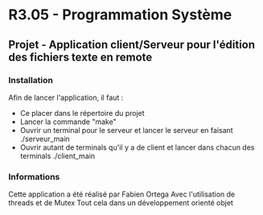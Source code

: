 # R3.05 - Programmation Système
## Projet - Application client/Serveur pour l'édition des fichiers texte en remote


### Installation
Afin de lancer l'application, il faut :
- Ce placer dans le répertoire du projet 
- Lancer la commande "make"
- Ouvrir un terminal pour le serveur et lancer le serveur en faisant ./serveur_main
- Ouvrir autant de terminals qu'il y a de client et lancer dans chacun des terminals ./client_main

### Informations
Cette application a été réalisé par Fabien Ortega
Avec l'utilisation de threads et de Mutex
Tout cela dans un développement orienté objet